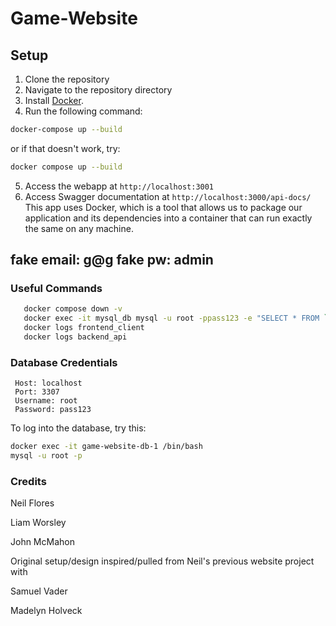 # Game-Website
 
 ## Setup
 
 1. Clone the repository
 2. Navigate to the repository directory
 3. Install [Docker](https://docs.docker.com/get-docker/).
 4. Run the following command:
 
 ```bash
 docker-compose up --build
 ```
 
 or if that doesn't work, try:
 
 ```bash
 docker compose up --build
 ```
 
 5. Access the webapp at `http://localhost:3001`
 6. Access Swagger documentation at `http://localhost:3000/api-docs/`
 This app uses Docker, which is a tool that allows us to package our application and its dependencies into a container that can run exactly the same on any machine.
 
## fake email: g@g   fake pw: admin
 
### Useful Commands
 ```bash
    docker compose down -v                                                                 (removes build)
    docker exec -it mysql_db mysql -u root -ppass123 -e "SELECT * FROM `user`;" gamedb     (Displays User table)
    docker logs frontend_client
    docker logs backend_api
 ```
 ### Database Credentials
 
     Host: localhost
     Port: 3307
     Username: root
     Password: pass123
 
 To log into the database, try this:
     
 
 ```bash
 docker exec -it game-website-db-1 /bin/bash
 mysql -u root -p
 ```
 
 ### Credits
 
 Neil Flores

 
 Liam Worsley
 
 John McMahon


 Original setup/design inspired/pulled from Neil's previous website project with

 Samuel Vader

 Madelyn Holveck
